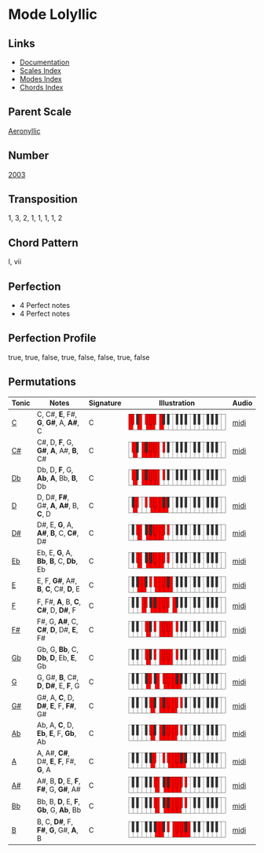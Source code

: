 # Mode Lolyllic

## Links

- [Documentation](README.md)
- [Scales Index](Scales.md)
- [Modes Index](Modes.md)
- [Chords Index](Chords.md)

## Parent Scale

[Aeronyllic](ScaleAeronyllic.md)

## Number

[2003](https://ianring.com/musictheory/scales/2003)

## Transposition

1, 3, 2, 1, 1, 1, 1, 2

## Chord Pattern

I, vii

## Perfection

- 4 Perfect notes
- 4 Perfect notes

## Perfection Profile

true, true, false, true, false, false, true, false

## Permutations

| Tonic | Notes | Signature | Illustration | Audio |
|-------|-------|-----------|--------------|-------|
| [C](ModeCNaturalLolyllic.md) | C, C#, **E**, F#, **G**, **G#**, A, **A#**, C | C | ![CNaturalLolyllic](ModeCNaturalLolyllic.png) | [midi](https://github.com/edipermadi/music/blob/main/docs/ModeCNaturalLolyllic.mid?raw=true) |
| [C#](ModeCSharpLolyllic.md) | C#, D, **F**, G, **G#**, **A**, A#, **B**, C# | C | ![CSharpLolyllic](ModeCSharpLolyllic.png) | [midi](https://github.com/edipermadi/music/blob/main/docs/ModeCSharpLolyllic.mid?raw=true) |
| [Db](ModeDFlatLolyllic.md) | Db, D, **F**, G, **Ab**, **A**, Bb, **B**, Db | C | ![DFlatLolyllic](ModeDFlatLolyllic.png) | [midi](https://github.com/edipermadi/music/blob/main/docs/ModeDFlatLolyllic.mid?raw=true) |
| [D](ModeDNaturalLolyllic.md) | D, D#, **F#**, G#, **A**, **A#**, B, **C**, D | C | ![DNaturalLolyllic](ModeDNaturalLolyllic.png) | [midi](https://github.com/edipermadi/music/blob/main/docs/ModeDNaturalLolyllic.mid?raw=true) |
| [D#](ModeDSharpLolyllic.md) | D#, E, **G**, A, **A#**, **B**, C, **C#**, D# | C | ![DSharpLolyllic](ModeDSharpLolyllic.png) | [midi](https://github.com/edipermadi/music/blob/main/docs/ModeDSharpLolyllic.mid?raw=true) |
| [Eb](ModeEFlatLolyllic.md) | Eb, E, **G**, A, **Bb**, **B**, C, **Db**, Eb | C | ![EFlatLolyllic](ModeEFlatLolyllic.png) | [midi](https://github.com/edipermadi/music/blob/main/docs/ModeEFlatLolyllic.mid?raw=true) |
| [E](ModeENaturalLolyllic.md) | E, F, **G#**, A#, **B**, **C**, C#, **D**, E | C | ![ENaturalLolyllic](ModeENaturalLolyllic.png) | [midi](https://github.com/edipermadi/music/blob/main/docs/ModeENaturalLolyllic.mid?raw=true) |
| [F](ModeFNaturalLolyllic.md) | F, F#, **A**, B, **C**, **C#**, D, **D#**, F | C | ![FNaturalLolyllic](ModeFNaturalLolyllic.png) | [midi](https://github.com/edipermadi/music/blob/main/docs/ModeFNaturalLolyllic.mid?raw=true) |
| [F#](ModeFSharpLolyllic.md) | F#, G, **A#**, C, **C#**, **D**, D#, **E**, F# | C | ![FSharpLolyllic](ModeFSharpLolyllic.png) | [midi](https://github.com/edipermadi/music/blob/main/docs/ModeFSharpLolyllic.mid?raw=true) |
| [Gb](ModeGFlatLolyllic.md) | Gb, G, **Bb**, C, **Db**, **D**, Eb, **E**, Gb | C | ![GFlatLolyllic](ModeGFlatLolyllic.png) | [midi](https://github.com/edipermadi/music/blob/main/docs/ModeGFlatLolyllic.mid?raw=true) |
| [G](ModeGNaturalLolyllic.md) | G, G#, **B**, C#, **D**, **D#**, E, **F**, G | C | ![GNaturalLolyllic](ModeGNaturalLolyllic.png) | [midi](https://github.com/edipermadi/music/blob/main/docs/ModeGNaturalLolyllic.mid?raw=true) |
| [G#](ModeGSharpLolyllic.md) | G#, A, **C**, D, **D#**, **E**, F, **F#**, G# | C | ![GSharpLolyllic](ModeGSharpLolyllic.png) | [midi](https://github.com/edipermadi/music/blob/main/docs/ModeGSharpLolyllic.mid?raw=true) |
| [Ab](ModeAFlatLolyllic.md) | Ab, A, **C**, D, **Eb**, **E**, F, **Gb**, Ab | C | ![AFlatLolyllic](ModeAFlatLolyllic.png) | [midi](https://github.com/edipermadi/music/blob/main/docs/ModeAFlatLolyllic.mid?raw=true) |
| [A](ModeANaturalLolyllic.md) | A, A#, **C#**, D#, **E**, **F**, F#, **G**, A | C | ![ANaturalLolyllic](ModeANaturalLolyllic.png) | [midi](https://github.com/edipermadi/music/blob/main/docs/ModeANaturalLolyllic.mid?raw=true) |
| [A#](ModeASharpLolyllic.md) | A#, B, **D**, E, **F**, **F#**, G, **G#**, A# | C | ![ASharpLolyllic](ModeASharpLolyllic.png) | [midi](https://github.com/edipermadi/music/blob/main/docs/ModeASharpLolyllic.mid?raw=true) |
| [Bb](ModeBFlatLolyllic.md) | Bb, B, **D**, E, **F**, **Gb**, G, **Ab**, Bb | C | ![BFlatLolyllic](ModeBFlatLolyllic.png) | [midi](https://github.com/edipermadi/music/blob/main/docs/ModeBFlatLolyllic.mid?raw=true) |
| [B](ModeBNaturalLolyllic.md) | B, C, **D#**, F, **F#**, **G**, G#, **A**, B | C | ![BNaturalLolyllic](ModeBNaturalLolyllic.png) | [midi](https://github.com/edipermadi/music/blob/main/docs/ModeBNaturalLolyllic.mid?raw=true) |

